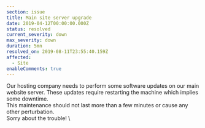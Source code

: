 ```yaml
---
section: issue
title: Main site server upgrade
date: 2019-04-12T00:00:00.000Z
status: resolved
current_severity: down
max_severity: down
duration: 5mn
resolved_on: 2019-08-11T23:55:40.159Z
affected:
  - Site
enableComments: true
---
```


Our hosting company needs to perform some software updates on our main website server. These updates require restarting the machine which implies some downtime.
\
This maintenance should not last more than a few minutes or cause any other perturbation.
\
Sorry about the trouble!
\
